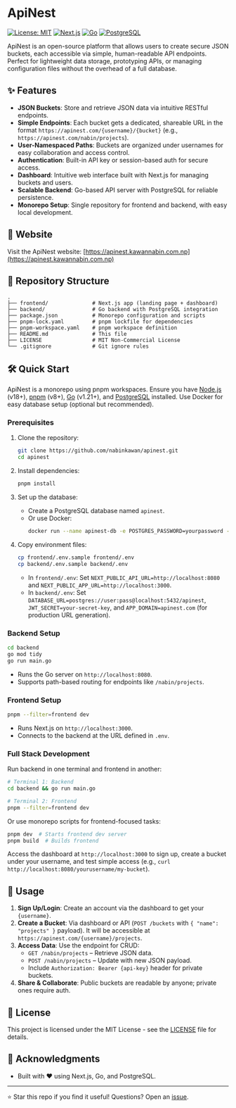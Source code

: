# ApiNest

[![License: MIT](https://img.shields.io/badge/License-MIT-yellow.svg)](https://opensource.org/licenses/MIT)
[![Next.js](https://img.shields.io/badge/Next.js-15-black.svg?logo=next.js&logoColor=white)](https://nextjs.org/)
[![Go](https://img.shields.io/badge/Go-1.21-blue.svg?logo=go&logoColor=white)](https://go.dev/)
[![PostgreSQL](https://img.shields.io/badge/PostgreSQL-15-green.svg?logo=postgresql&logoColor=white)](https://www.postgresql.org/)

ApiNest is an open-source platform that allows users to create secure JSON buckets, each accessible via simple, human-readable API endpoints. Perfect for lightweight data storage, prototyping APIs, or managing configuration files without the overhead of a full database.

## ✨ Features

- **JSON Buckets**: Store and retrieve JSON data via intuitive RESTful endpoints.
- **Simple Endpoints**: Each bucket gets a dedicated, shareable URL in the format `https://apinest.com/{username}/{bucket}` (e.g., `https://apinest.com/nabin/projects`).
- **User-Namespaced Paths**: Buckets are organized under usernames for easy collaboration and access control.
- **Authentication**: Built-in API key or session-based auth for secure access.
- **Dashboard**: Intuitive web interface built with Next.js for managing buckets and users.
- **Scalable Backend**: Go-based API server with PostgreSQL for reliable persistence.
- **Monorepo Setup**: Single repository for frontend and backend, with easy local development.

## 🚀 Website

Visit the ApiNest website: [https://apinest.kawannabin.com.np](https://apinest.kawannabin.com.np)

## 📁 Repository Structure

```
.
├── frontend/              # Next.js app (landing page + dashboard)
├── backend/               # Go backend with PostgreSQL integration
├── package.json           # Monorepo configuration and scripts
├── pnpm-lock.yaml         # pnpm lockfile for dependencies
├── pnpm-workspace.yaml    # pnpm workspace definition
├── README.md              # This file
├── LICENSE                # MIT Non-Commercial License
└── .gitignore             # Git ignore rules
```

## 🛠️ Quick Start

ApiNest is a monorepo using pnpm workspaces. Ensure you have [Node.js](https://nodejs.org/) (v18+), [pnpm](https://pnpm.io/) (v8+), [Go](https://go.dev/) (v1.21+), and [PostgreSQL](https://www.postgresql.org/) installed. Use Docker for easy database setup (optional but recommended).

### Prerequisites

1. Clone the repository:

   ```bash
   git clone https://github.com/nabinkawan/apinest.git
   cd apinest
   ```

2. Install dependencies:

   ```bash
   pnpm install
   ```

3. Set up the database:

   - Create a PostgreSQL database named `apinest`.
   - Or use Docker:
     ```bash
     docker run --name apinest-db -e POSTGRES_PASSWORD=yourpassword -p 5432:5432 -d postgres:15
     ```

4. Copy environment files:
   ```bash
   cp frontend/.env.sample frontend/.env
   cp backend/.env.sample backend/.env
   ```
   - In `frontend/.env`: Set `NEXT_PUBLIC_API_URL=http://localhost:8080` and `NEXT_PUBLIC_APP_URL=http://localhost:3000`.
   - In `backend/.env`: Set `DATABASE_URL=postgres://user:pass@localhost:5432/apinest`, `JWT_SECRET=your-secret-key`, and `APP_DOMAIN=apinest.com` (for production URL generation).

### Backend Setup

```bash
cd backend
go mod tidy
go run main.go
```

- Runs the Go server on `http://localhost:8080`.
- Supports path-based routing for endpoints like `/nabin/projects`.

### Frontend Setup

```bash
pnpm --filter=frontend dev
```

- Runs Next.js on `http://localhost:3000`.
- Connects to the backend at the URL defined in `.env`.

### Full Stack Development

Run backend in one terminal and frontend in another:

```bash
# Terminal 1: Backend
cd backend && go run main.go

# Terminal 2: Frontend
pnpm --filter=frontend dev
```

Or use monorepo scripts for frontend-focused tasks:

```bash
pnpm dev  # Starts frontend dev server
pnpm build  # Builds frontend
```

Access the dashboard at `http://localhost:3000` to sign up, create a bucket under your username, and test simple access (e.g., `curl http://localhost:8080/yourusername/my-bucket`).

## 📖 Usage

1. **Sign Up/Login**: Create an account via the dashboard to get your `{username}`.
2. **Create a Bucket**: Via dashboard or API (`POST /buckets` with `{ "name": "projects" }` payload). It will be accessible at `https://apinest.com/{username}/projects`.
3. **Access Data**: Use the endpoint for CRUD:
   - `GET /nabin/projects` – Retrieve JSON data.
   - `POST /nabin/projects` – Update with new JSON payload.
   - Include `Authorization: Bearer {api-key}` header for private buckets.
4. **Share & Collaborate**: Public buckets are readable by anyone; private ones require auth.

## 📄 License

This project is licensed under the MIT License - see the [LICENSE](LICENSE.md) file for details.

## 🙏 Acknowledgments

- Built with ❤️ using Next.js, Go, and PostgreSQL.

---

⭐ Star this repo if you find it useful! Questions? Open an [issue](https://github.com/nabinkawan/apinest/issues).
